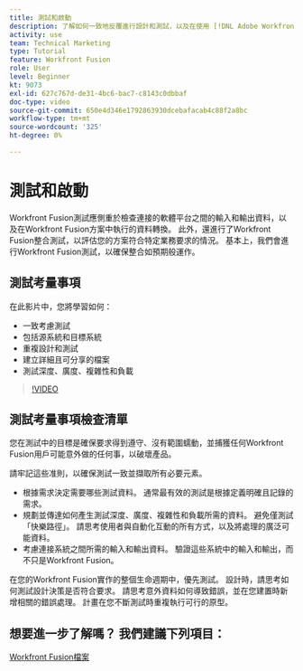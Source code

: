 ```yaml
---
title: 測試和啟動
description: 了解如何一致地反覆進行設計和測試，以及在使用 [!DNL Adobe Workfront Fusion].
activity: use
team: Technical Marketing
type: Tutorial
feature: Workfront Fusion
role: User
level: Beginner
kt: 9073
exl-id: 627c767d-de31-4bc6-bac7-c8143c0dbbaf
doc-type: video
source-git-commit: 650e4d346e1792863930dcebafacab4c88f2a8bc
workflow-type: tm+mt
source-wordcount: '325'
ht-degree: 0%

---
```


# 測試和啟動

Workfront Fusion測試應側重於檢查連接的軟體平台之間的輸入和輸出資料，以及在Workfront Fusion方案中執行的資料轉換。 此外，還進行了Workfront Fusion整合測試，以評估您的方案符合特定業務要求的情況。 基本上，我們會進行Workfront Fusion測試，以確保整合如預期般運作。

## 測試考量事項

在此影片中，您將學習如何：

* 一致考慮測試
* 包括源系統和目標系統
* 重複設計和測試
* 建立詳細且可分享的檔案
* 測試深度、廣度、複雜性和負載

>[!VIDEO](https://video.tv.adobe.com/v/335315/?quality=12&learn=on)

## 測試考量事項檢查清單

您在測試中的目標是確保要求得到遵守、沒有範圍蠕動，並捕獲任何Workfront Fusion用戶可能意外做的任何事，以破壞產品。

請牢記這些准則，以確保測試一致並擷取所有必要元素。

* 根據需求決定需要哪些測試資料。 通常最有效的測試是根據定義明確且記錄的需求。
* 規劃並傳達如何產生測試深度、廣度、複雜性和負載所需的資料。 避免僅測試「快樂路徑」。 請思考使用者與自動化互動的所有方式，以及將處理的廣泛可能資料。
* 考慮連接系統之間所需的輸入和輸出資料。 驗證這些系統中的輸入和輸出，而不只是Workfront Fusion。

在您的Workfront Fusion實作的整個生命週期中，優先測試。 設計時，請思考如何測試設計決策是否符合要求。 請思考意外資料如何導致錯誤，並在您建置時新增相關的錯誤處理。 計畫在您不斷測試時重複執行可行的原型。

## 想要進一步了解嗎？ 我們建議下列項目：

[Workfront Fusion檔案](https://experienceleague.adobe.com/docs/workfront/using/adobe-workfront-fusion/workfront-fusion-2.html?lang=en)
